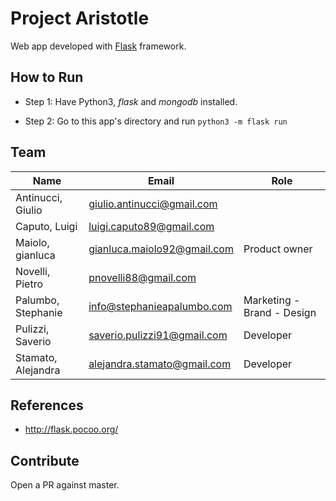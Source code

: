 # Project Aristotle

Web app developed with [Flask](http://flask.pocoo.org/) framework. 

## How to Run

- Step 1: Have Python3, *flask* and *mongodb* installed.

- Step 2: Go to this app's directory and run `python3 -m flask run`

## Team

| Name          | Email | Role |
| ------------- | ------------- | ------------- |
| Antinucci, Giulio | giulio.antinucci@gmail.com ||
| Caputo, Luigi | luigi.caputo89@gmail.com ||
| Maiolo, gianluca | gianluca.maiolo92@gmail.com | Product owner |
| Novelli, Pietro | pnovelli88@gmail.com ||
| Palumbo, Stephanie | info@stephanieapalumbo.com | Marketing - Brand - Design |
| Pulizzi, Saverio | saverio.pulizzi91@gmail.com | Developer |
| Stamato, Alejandra | alejandra.stamato@gmail.com | Developer |

## References

- http://flask.pocoo.org/


## Contribute
Open a PR against master.